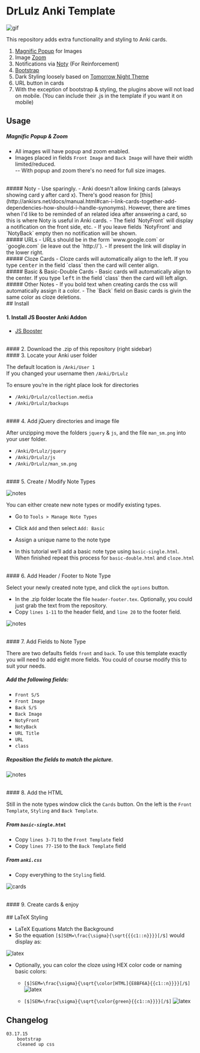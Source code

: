 # DrLulz Anki Template

![gif](readme_images/anki.gif)

This repository adds extra functionality and styling to Anki cards. 

1. [Magnific Popup](http://dimsemenov.com/plugins/magnific-popup/) for Images
2. Image [Zoom](http://www.jacklmoore.com/zoom/)
3. Notifications via [Noty](http://ned.im/noty/#/about) (For Reinforcement)
4. [Bootstrap](http://getbootstrap.com)
5. Dark Styling loosely based on [Tomorrow Night Theme](https://github.com/chriskempson/tomorrow-theme)
6. URL button in cards
7. With the exception of bootstrap & styling, the plugins above will not load on mobile. (You can include their .js in the template if you want it on mobile)


## Usage

##### Magnific Popup & Zoom

- All images will have popup and zoom enabled.  
- Images placed in fields `Front Image` and `Back Image` will have their width limited/reduced.  
-- With popup and zoom there's no need for full size images.  

<br />
##### Noty
- Use sparingly.  
- Anki doesn't allow linking cards (always showing card y after card x). There's good reason for [this](http://ankisrs.net/docs/manual.html#can-i-link-cards-together-add-dependencies-how-should-i-handle-synonyms). However, there are times when I'd like to be reminded of an related idea after answering a card, so this is where Noty is useful in Anki cards.  
- The field `NotyFront` will display a notification on the front side, etc.  
- If you leave fields `NotyFront` and `NotyBack` empty then no notification will be shown.  

<br />
##### URLs
- URLs should be in the form `www.google.com` or `google.com` (ie leave out the `http://`).  
- If present the link will display in the lower right.  

<br />
##### Cloze Cards
- Cloze cards will automatically align to the left. If you type <kbd>center</kbd> in the field `class` then the card will center align.  

<br />
##### Basic & Basic-Double Cards
- Basic cards will automatically align to the center. If you type <kbd>left</kbd> in the field `class` then the card will left align.  

<br />
##### Other Notes
- If you bold text when creating cards the css will automatically assign it a color.
- The `Back` field on Basic cards is givin the same color as cloze deletions.

<br />
## Install

#### 1. Install JS Booster Anki Addon

- [JS Booster](https://ankiweb.net/shared/info/1280253613)

<br />
#### 2. Download the .zip of this repository (right sidebar)
<br />
#### 3. Locate your Anki user folder

The default location is `/Anki/User 1`  
If you changed your username then `/Anki/DrLulz`  

To ensure you’re in the right place look for directories
- `/Anki/DrLulz/collection.media`
- `/Anki/DrLulz/backups`

<br />
#### 4. Add jQuery directories and image file

After unzipping move the folders `jquery` & `js`, and the file `man_sm.png` into your user folder.

- `/Anki/DrLulz/jquery`
- `/Anki/DrLulz/js`
- `/Anki/DrLulz/man_sm.png`

<br />
#### 5. Create / Modify Note Types

![notes](readme_images/types.png)

You can either create new note types or modify existing types.

- Go to `Tools > Manage Note Types`
- Click `Add` and then select `Add: Basic`
- Assign a unique name to the note type

- In this tutorial we’ll add a basic note type using `basic-single.html`. When finished repeat this process for `basic-double.html` and `cloze.html`

<br />
#### 6. Add Header / Footer to Note Type

Select your newly created note type, and click the `options` button.

- In the .zip folder locate the file `header-footer.tex`. Optionally, you could just grab the text from the repository.
- Copy `lines 1-11` to the header field, and `line 20` to the footer field.

![notes](readme_images/options.png)

<br />
#### 7. Add Fields to Note Type

There are two defaults fields `front` and `back`. To use this template exactly you will need to add eight more fields. You could of course modify this to suit your needs.

##### Add the following fields:

- `Front S/S`
- `Front Image`
- `Back S/S`
- `Back Image`
- `NotyFront`
- `NotyBack`
- `URL Title`
- `URL`
- `class`


##### Reposition the fields to match the picture.
![notes](readme_images/fields.png)

<br />
#### 8. Add the HTML

Still in the note types window click the `Cards` button. On the left is the `Front Template`, `Styling` and `Back Template`. 

##### From `basic-single.html` 

- Copy `lines 3-71` to the `Front Template` field
- Copy `lines 77-150` to the `Back Template` field


##### From `anki.css`

- Copy everything to the `Styling` field. 

![cards](readme_images/cards.png)

<br />
#### 9. Create cards & enjoy

<br />
<br />
## LaTeX Styling

- LaTeX Equations Match the Background
- So the equation `[$]SEM=\frac{\sigma}{\sqrt{{{c1::n}}}}[/$]` would display as:

![latex](readme_images/latex_cloze.png)


  
- Optionally, you can color the cloze using HEX color code or naming basic colors:
	- `[$]SEM=\frac{\sigma}{\sqrt{\color[HTML]{E8BF6A}{{c1::n}}}}[/$]`
	![latex](readme_images/latex_cloze_color1.png)
	
	
	- `[$]SEM=\frac{\sigma}{\sqrt{\color{green}{{c1::n}}}}[/$]`
	![latex](readme_images/latex_cloze_color2.png)
	

## Changelog

````
03.17.15
	bootstrap
	cleaned up css
````